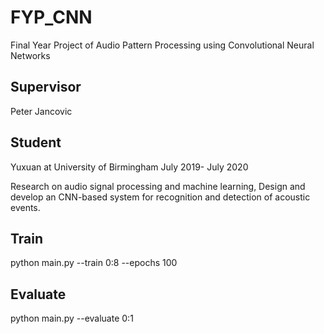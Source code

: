 # FYP_CNN
Final Year Project of Audio Pattern Processing using Convolutional Neural Networks
## Supervisor
Peter Jancovic
## Student
Yuxuan 
at 
University of Birmingham
July 2019- July 2020

Research on audio signal processing and machine learning, Design and develop an CNN-based system for recognition and detection of acoustic events.
## Train
python main.py --train 0:8 --epochs 100
## Evaluate
python main.py --evaluate 0:1
